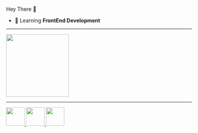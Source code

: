 Hey There 👋

- 📖 Learning **FrontEnd Development**

---
<a href="https://github.com/PedroHMunizAlmeida">
<img height="170em" src="https://github-readme-stats.vercel.app/api/top-langs/?username=PedroHMunizAlmeida&theme=radical&layout=compact&langs_count=8" />

---
  
<img style="width:50px;height:50px;" src="https://cdn.jsdelivr.net/gh/devicons/devicon/icons/html5/html5-original.svg" />
<img style="width:50px;height:50px;" src="https://cdn.jsdelivr.net/gh/devicons/devicon/icons/css3/css3-original.svg" />
<img style="width:50px;height:50px;" src="https://cdn.jsdelivr.net/gh/devicons/devicon/icons/javascript/javascript-original.svg" />
<!--
**PedroHMunizAlmeida/PedroHMunizAlmeida** is a ✨ _special_ ✨ repository because its `README.md` (this file) appears on your GitHub profile.

Here are some ideas to get you started:

- 🔭 I’m currently working on ...
- 🌱 I’m currently learning ...
- 👯 I’m looking to collaborate on ...
- 🤔 I’m looking for help with ...
- 💬 Ask me about ...
- 📫 How to reach me: ...
- 😄 Pronouns: ...
- ⚡ Fun fact: ...
-->
